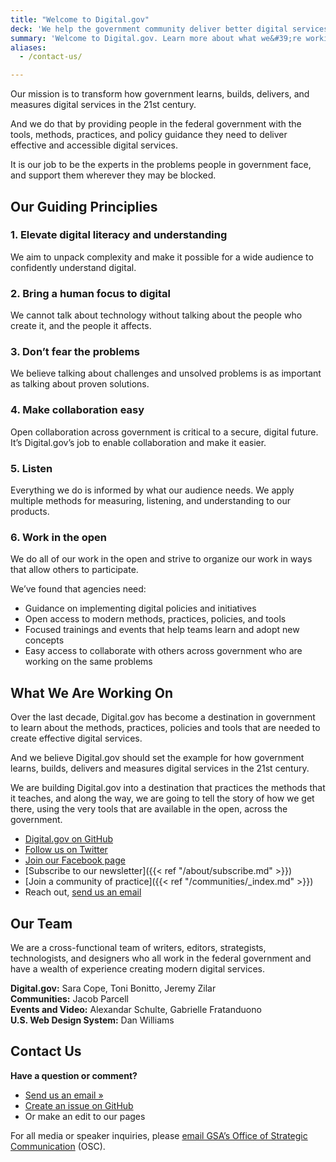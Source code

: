 ```yaml
---
title: "Welcome to Digital.gov"
deck: 'We help the government community deliver better digital services.'
summary: 'Welcome to Digital.gov. Learn more about what we&#39;re working on'
aliases:
  - /contact-us/

---
```



Our mission is to transform how government learns, builds, delivers, and measures digital services in the 21st century.

And we do that by providing people in the federal government with the tools, methods, practices, and policy guidance they need to deliver effective and accessible digital services.

It is our job to be the experts in the problems people in government face, and support them wherever they may be blocked.


## Our Guiding Principlies

### 1. Elevate digital literacy and understanding

We aim to unpack complexity and make it possible for a wide audience to confidently understand digital.

### 2. Bring a human focus to digital

We cannot talk about technology without talking about the people who create it, and the people it affects.

### 3. Don’t fear the problems

We believe talking about challenges and unsolved problems is as important as talking about proven solutions.

### 4. Make collaboration easy

Open collaboration across government is critical to a secure, digital future. It’s Digital.gov’s job to enable collaboration and make it easier.

### 5. Listen

Everything we do is informed by what our audience needs. We apply multiple methods for measuring, listening, and understanding to our products.

### 6. Work in the open

We do all of our work in the open and strive to organize our work in ways that allow others to participate.

We’ve found that agencies need:

- Guidance on implementing digital policies and initiatives
- Open access to modern methods, practices, policies, and tools
- Focused trainings and events that help teams learn and adopt new concepts
- Easy access to collaborate with others across government who are working on the same problems

## What We Are Working On

Over the last decade, Digital.gov has become a destination in government to learn about the methods, practices, policies and tools that are needed to create effective digital services.

And we believe Digital.gov should set the example for how government learns, builds, delivers and measures digital services in the 21st century.

We are building Digital.gov into a destination that practices the methods that it teaches, and along the way, we are going to tell the story of how we get there, using the very tools that are available in the open, across the government.

- [Digital.gov on GitHub](https://github.com/GSA/digitalgov.gov)
- [Follow us on Twitter](https://twitter.com/digital_gov/)
- [Join our Facebook page](https://www.facebook.com/Digital.gov)
- [Subscribe to our newsletter]({{< ref "/about/subscribe.md" >}})
- [Join a community of practice]({{< ref "/communities/_index.md" >}})
- Reach out, [send us an email](mailto:digitalgov@gsa.gov)

## Our Team
We are a cross-functional team of writers, editors, strategists, technologists, and designers who all work in the federal government and have a wealth of experience creating modern digital services.

**Digital.gov:** Sara Cope, Toni Bonitto, Jeremy Zilar <br/>
**Communities:** Jacob Parcell <br/>
**Events and Video:** Alexandar Schulte, Gabrielle Fratanduono <br/>
**U.S. Web Design System:** Dan Williams <br/>

## Contact Us

**Have a question or comment?**

- [Send us an email »](mailto:digitalgov@gsa.gov)
- [Create an issue on GitHub](https://github.com/GSA/digitalgov.gov/issues)
- Or make an edit to our pages

For all media or speaker inquiries, please [email GSA’s Office of Strategic Communication](mailto:press@gsa.gov) (OSC).
